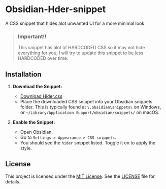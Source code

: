 # Obsidian-Hder-snippet
 A CSS snippet that hides alot unwanted UI for a more minimal look


> ### Important‼️
> This snippet has alot of HARDCODED CSS so it may not hide everything for you, I will try to update this snippet to be less HARDCODED over time.



## Installation
1. **Download the Snippet:**
   - [Download Hider.css](https://github.com/cheaderthecoder/Obsidian-Hider-snippet/latest)
   - Place the downloaded CSS snippet into your Obsidian snippets folder. This is typically found at `\.obsidian\snippets\` on Windows, or `~/Library/Application Support/obsidian/snippets/` on macOS.


2. **Enable the Snippet:**
   - Open Obsidian.
   - Go to `Settings > Appearance > CSS snippets`.
   - You should see the `hider` snippet listed. Toggle it on to apply the style.



## License
This project is licensed under the [MIT License](LICENSE). See the [LICENSE](LICENSE) file for details.
